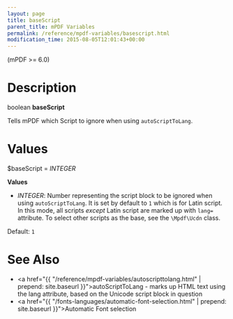 ```yaml
---
layout: page
title: baseScript
parent_title: mPDF Variables
permalink: /reference/mpdf-variables/basescript.html
modification_time: 2015-08-05T12:01:43+00:00
---
```


(mPDF >= 6.0)

# Description

boolean **baseScript**

Tells mPDF which Script to ignore when using `autoScriptToLang`.

# Values

<span class="parameter">$baseScript</span> = *<span class="smallblock">INTEGER</span>*

**Values**

* *<span class="smallblock">INTEGER</span>*:  Number representing the 
  script block to be ignored when using `autoScriptToLang`. It is set by default to `1` which is for Latin script. 
  In this mode, all scripts *except* Latin script are marked up with `lang=` attribute. To select other scripts as the base, 
  see the `\Mpdf\Ucdn` class.

Default: `1`

# See Also

- <a href="{{ "/reference/mpdf-variables/autoscripttolang.html" | prepend: site.baseurl }}">autoScriptToLang</a> - marks up HTML text using the lang attribute, based on the Unicode script block in question
- <a href="{{ "/fonts-languages/automatic-font-selection.html" | prepend: site.baseurl }}">Automatic Font selection</a>

